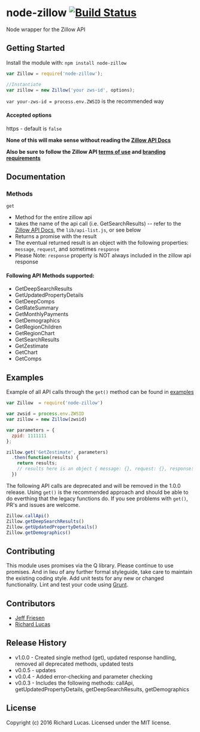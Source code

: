 # node-zillow [![Build Status](https://secure.travis-ci.org/ralucas/node-zillow.png?branch=master)](http://travis-ci.org/ralucas/node-zillow)

Node wrapper for the Zillow API

## Getting Started
Install the module with: `npm install node-zillow`

```js
var Zillow = require('node-zillow');

//Instantiate
var zillow = new Zillow('your zws-id', options);
```
`var your-zws-id = process.env.ZWSID` is the recommended way

#### Accepted options
https - default is `false`

__None of this will make sense without reading the [Zillow API Docs](http://www.zillow.com/howto/api/APIOverview.htm)__

__Also be sure to follow the Zillow API [terms of use](http://www.zillow.com/howto/api/APITerms.htm) and [branding requirements](http://www.zillow.com/howto/api/BrandingRequirements.htm)__

## Documentation

### Methods

`get`
- Method for the entire zillow api
- takes the name of the api call (i.e. GetSearchResults) -- refer to the [Zillow API Docs](http://www.zillow.com/howto/api/APIOverview.htm), the `lib/api-list.js`, or see below
- Returns a promise with the result
- The eventual returned result is an object with the following properties: `message`, `request`, and sometimes `response`
- Please Note: `response` property is NOT always included in the zillow api response

#### Following API Methods supported:
* GetDeepSearchResults
* GetUpdatedPropertyDetails
* GetDeepComps
* GetRateSummary
* GetMonthlyPayments
* GetDemographics
* GetRegionChildren
* GetRegionChart
* GetSearchResults
* GetZestimate
* GetChart
* GetComps

## Examples

Example of all API calls through the `get()` method can be found in [examples](examples/example.js)

```js
var Zillow  = require('node-zillow')

var zwsid = process.env.ZWSID
var zillow = new Zillow(zwsid)

var parameters = {
  zpid: 1111111
};

zillow.get('GetZestimate', parameters)
  .then(function(results) {
    return results;
    // results here is an object { message: {}, request: {}, response: {}} 
  })
```

The following API calls are deprecated and will be removed in the 1.0.0 release. Using `get()` is the recommended approach and should be able to do everthing that the legacy functions do. If you see problems with `get()`, PR's and issues are welcome.

```js
Zillow.callApi()
Zillow.getDeepSearchResults()
Zillow.getUpdatedPropertyDetails()
Zillow.getDemographics()
```

## Contributing
This module uses promises via the Q library.  Please continue to use promises. And in lieu of any further formal styleguide, take care to maintain the existing coding style. Add unit tests for any new or changed functionality. Lint and test your code using [Grunt](http://gruntjs.com/).

## Contributors

* [Jeff Friesen](https://github.com/jefffriesen)
* [Richard Lucas](https://github.com/ralucas)

## Release History
* v1.0.0 - Created single method (get), updated response handling, removed all deprecated methods, updated tests
* v0.0.5 - updates
* v0.0.4 - Added error-checking and parameter checking
* v0.0.3 - Includes the following methods: callApi, getUpdatedPropertyDetails, getDeepSearchResults, getDemographics

## License
Copyright (c) 2016 Richard Lucas. Licensed under the MIT license.
